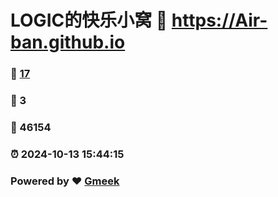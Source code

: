 # LOGIC的快乐小窝 :link: https://Air-ban.github.io 
### :page_facing_up: [17](https://Air-ban.github.io/tag.html) 
### :speech_balloon: 3 
### :hibiscus: 46154 
### :alarm_clock: 2024-10-13 15:44:15 
### Powered by :heart: [Gmeek](https://github.com/Meekdai/Gmeek)
